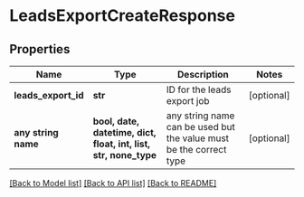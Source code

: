 # LeadsExportCreateResponse


## Properties
Name | Type | Description | Notes
------------ | ------------- | ------------- | -------------
**leads_export_id** | **str** | ID for the leads export job | [optional] 
**any string name** | **bool, date, datetime, dict, float, int, list, str, none_type** | any string name can be used but the value must be the correct type | [optional]

[[Back to Model list]](../README.md#documentation-for-models) [[Back to API list]](../README.md#documentation-for-api-endpoints) [[Back to README]](../README.md)


